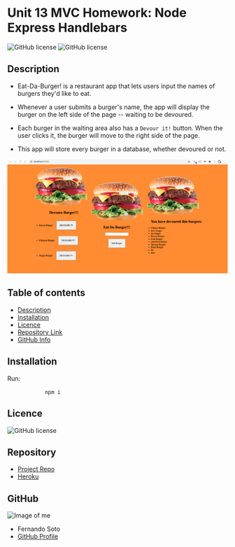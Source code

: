 # Unit 13 MVC Homework: Node Express Handlebars

![GitHub license](https://img.shields.io/badge/Made%20by-%40hoffman1200-orange)
![GitHub license](https://img.shields.io/badge/license-MIT-blue.svg)

## Description 

* Eat-Da-Burger! is a restaurant app that lets users input the names of burgers they'd like to eat.

* Whenever a user submits a burger's name, the app will display the burger on the left side of the page -- waiting to be devoured.

* Each burger in the waiting area also has a `Devour it!` button. When the user clicks it, the burger will move to the right side of the page.

* This app will store every burger in a database, whether devoured or not.

![Foto1](/public/img/Foto1.png)   

## Table of contents

- [Description](#Description)
- [Installation](#Installation)
- [Licence](#Licence)
- [Repository Link](#Repository)
- [GitHub Info](#GitHub) 

## Installation
Run:

                npm i

## Licence

![GitHub license](https://img.shields.io/badge/license-MIT-blue.svg)

## Repository

- [Project Repo](https://github.com/hoffman1200/burger)
- [Heroku](https://github.com/hoffman1200/burger)

## GitHub

![Image of me](https://avatars1.githubusercontent.com/u/61527225?v=4)
- Fernando Soto
- [GitHub Profile](https://github.com/hoffman1200)




